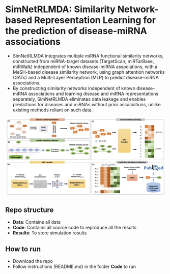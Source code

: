 # SimNetRLMDA: Similarity Network-based Representation Learning for the prediction of disease-miRNA associations

- SimNetRLMDA integrates multiple miRNA functional similarity networks, constructed from miRNA-target datasets (TargetScan, miRTarBase, miRWalk) independent of known disease-miRNA associations, with a MeSH-based disease similarity network, using graph attention networks (GATs) and a Multi-Layer Perceptron (MLP) to predict disease-miRNA associations.
- By constructing similarity networks independent of known disease-miRNA associations and learning disease and miRNA representations separately, SimNetRLMDA eliminates data leakage and enables predictions for diseases and miRNAs without prior associations, unlike existing methods reliant on such data. 

![SimNetRLMDA](https://github.com/hauldhut/SimNetRLMDA/blob/main/Figure1.png)

## Repo structure
- **Data**: Contains all data 
- **Code**: Contains all source code to reproduce all the results
- **Results**: To store simulation results

## How to run
- Download the repo
- Follow instructions (README.md) in the folder **Code** to run
  
